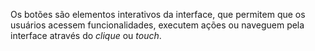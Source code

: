 Os botões são elementos interativos da interface, que permitem que os usuários acessem funcionalidades, executem ações ou naveguem pela interface através do _clique_ ou _touch_.
